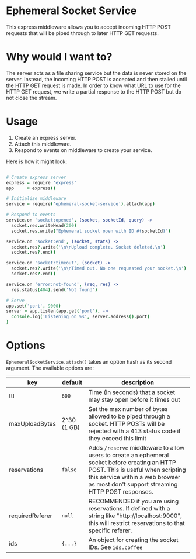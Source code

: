 # Ephemeral Socket Service

This express middleware allows you to accept incoming HTTP POST requests that will be piped through to later HTTP GET requests.

# Why would I want to?

The server acts as a file sharing service but the data is never stored on the server. Instead, the incoming HTTP POST is accepted and then stalled until the HTTP GET request is made. In order to know what URL to use for the HTTP GET request, we write a partial response to the HTTP POST but do not close the stream.

# Usage

1. Create an express server.
1. Attach this middleware.
1. Respond to events on middleware to create your service.

Here is how it might look:

```coffeescript

# Create express server
express = require 'express'
app     = express()

# Initialize middleware
service = require('ephemeral-socket-service').attach(app)

# Respond to events
service.on 'socket:opened', (socket, socketId, query) ->
  socket.res.writeHead(200)
  socket.res.write("Ephemeral socket open with ID #{socketId}")

service.on 'socket:end', (socket, stats) ->
  socket.res?.write('\n\nUpload complete. Socket deleted.\n')
  socket.res?.end()

service.on 'socket:timeout', (socket) ->
  socket.res?.write('\n\nTimed out. No one requested your socket.\n')
  socket.res?.end()

service.on 'error:not-found', (req, res) ->
  res.status(404).send('Not found')

# Serve
app.set('port', 9000)
server = app.listen(app.get('port'), ->
  console.log('Listening on %s', server.address().port)
)

```

# Options

`EphemeralSocketService.attach()` takes an option hash as its second argument. The available options are:

| key | default | description |
| --- | ------- | ----------- |
| ttl | `600` | Time (in seconds) that a socket may stay open before it times out |
| maxUploadBytes | 2^30 (1 GB) | Set the max number of bytes allowed to be piped through a socket. HTTP POSTs will be rejected with a 413 status code if they exceed this limit |
| reservations | `false` | Adds `/reserve` middleware to allow users to create an ephemeral socket before creating an HTTP POST. This is useful when scripting this service within a web browser as most don't support streaming HTTP POST responses. |
| requiredReferer | `null` | RECOMMENDED if you are using reservations. If defined with a string like "http://localhost:9000", this will restrict reservations to that specific referer. |
| ids | `{...}` | An object for creating the socket IDs. See `ids.coffee` |
